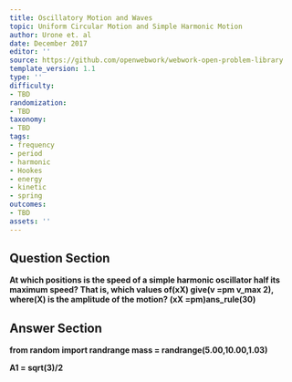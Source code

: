 ```yaml
---
title: Oscillatory Motion and Waves
topic: Uniform Circular Motion and Simple Harmonic Motion
author: Urone et. al
date: December 2017
editor: ''
source: https://github.com/openwebwork/webwork-open-problem-library
template_version: 1.1
type: ''
difficulty:
- TBD
randomization:
- TBD
taxonomy:
- TBD
tags:
- frequency
- period
- harmonic
- Hookes
- energy
- kinetic
- spring
outcomes:
- TBD
assets: ''
---
```


## Question Section 

<b>
At which positions is the speed of a simple harmonic oscillator half its maximum speed? That is, which values of(xX) give(v =pm v_max  2), where(X) is the amplitude of the motion?
(xX =pm)ans_rule(30)



## Answer Section

from random import randrange
mass = randrange(5.00,10.00,1.03) 

A1 = sqrt(3)/2